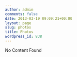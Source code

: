 ```yaml
---
author: admin
comments: false
date: 2013-03-19 09:09:21+00:00
layout: page
slug: photos
title: Photos
wordpress_id: 838
---
```


No Content Found
